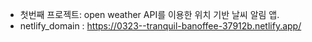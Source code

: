 - 첫번째 프로젝트: open weather API를 이용한 위치 기반 날씨 알림 앱.
- netlify_domain : https://0323--tranquil-banoffee-37912b.netlify.app/
